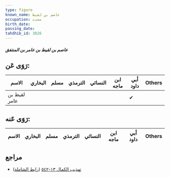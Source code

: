 ```yaml
---
type: figure
known_name: عاصم بن لقيط
occupation: محدث
birth_date:
passing_date:
tahdhib_id: 3026
---
```

##### عاصم بن لقيط بن عامر بن المنتفق

## رَوَى عَن:
| الاسم        | البخاري | مسلم | الترمذي | النسائي | ابن ماجه | أبي داود | Others |
| ------------ | ------- | ---- | ------- | ------- | -------- | -------- | ------ |
| لقيط بن عامر |         |      |         |         |          | ✔        |        |
## رَوَى عَنه:
| الاسم | البخاري | مسلم | الترمذي | النسائي | ابن ماجه | أبي داود | Others |
| ----- | ------- | ---- | ------- | ------- | -------- | -------- | ------ |
## مراجع
- [تهذيب الكمال ١٣-٥٤٢](obsidian://open?vault=Tahdhib-al-Kamal&file=Figures/٣٠٢٦-عاصم%20بن%20لقيط%20بن%20عامر%20بن%20المنتفق) ([رابط الشاملة](https://shamela.ws/book/3722/6923))